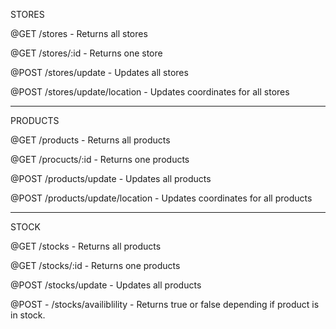 STORES

@GET /stores
    - Returns all stores

@GET /stores/:id
    - Returns one store

@POST /stores/update
    - Updates all stores

@POST /stores/update/location
    - Updates coordinates for all stores

*********************************************
PRODUCTS

@GET /products
    - Returns all products

@GET /procucts/:id
    - Returns one products

@POST /products/update
    - Updates all products

@POST /products/update/location
    - Updates coordinates for all products

*********************************************
STOCK

@GET /stocks
    - Returns all products

@GET /stocks/:id
    - Returns one products

@POST /stocks/update
    - Updates all products

@POST - /stocks/availiblility
    - Returns true or false depending if product is in stock.




